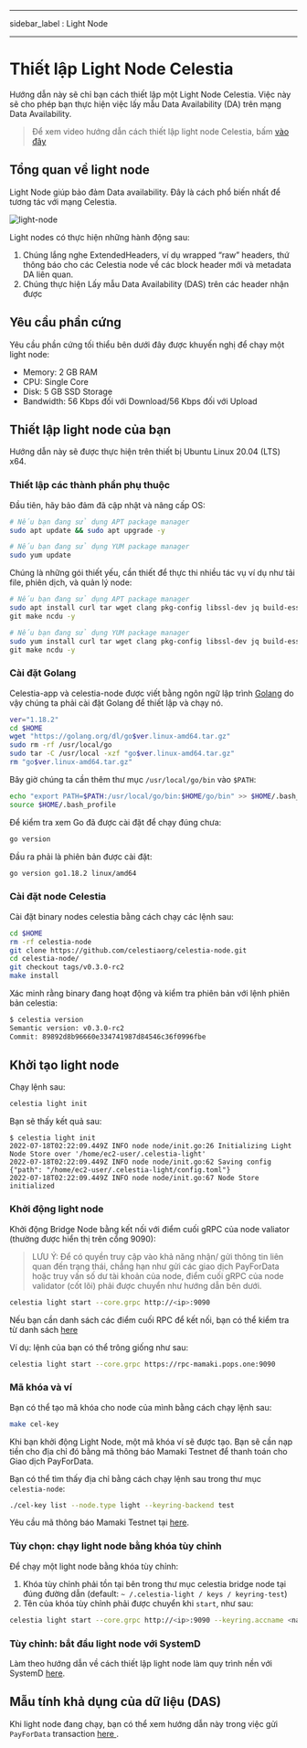 - - -
sidebar_label : Light Node
- - -

# Thiết lập Light Node Celestia

Hướng dẫn này sẽ chỉ bạn cách thiết lập một Light Node Celestia. Việc này sẽ cho phép bạn thực hiện việc lấy mẫu Data Availability (DA) trên mạng Data Availability.

> Để xem video hướng dẫn cách thiết lập light node Celestia, bấm [vào đây](../developers/light-node-video.md)

## Tổng quan về light node

Light Node giúp bảo đảm Data availability. Đây là cách phổ biến nhất để tương tác với mạng Celestia.

![light-node](/img/nodes/LightNodes.png)

Light nodes có thực hiện những hành động sau:

1. Chúng lắng nghe ExtendedHeaders, ví dụ wrapped “raw” headers, thứ thông báo cho các Celestia node về các block header mới và metadata DA liên quan.
2. Chúng thực hiện Lấy mẫu Data Availability (DAS) trên các header nhận được

## Yêu cầu phần cứng

Yêu cầu phần cứng tối thiểu bên dưới đây được khuyến nghị để chạy một light node:

* Memory: 2 GB RAM
* CPU: Single Core
* Disk: 5 GB SSD Storage
* Bandwidth: 56 Kbps đối với Download/56 Kbps đối với Upload

## Thiết lập light node của bạn

Hướng dẫn này sẽ được thực hiện trên thiết bị Ubuntu Linux 20.04 (LTS) x64.

### Thiết lập các thành phần phụ thuộc

Đầu tiên, hãy bảo đảm đã cập nhật và nâng cấp OS:

```sh
# Nếu bạn đang sử dụng APT package manager
sudo apt update && sudo apt upgrade -y

# Nếu bạn đang sử dụng YUM package manager
sudo yum update
```

Chúng là những gói thiết yếu, cần thiết để thực thi nhiều tác vụ ví dụ như tải file, phiên dịch, và quản lý node:

```sh
# Nếu bạn đang sử dụng APT package manager
sudo apt install curl tar wget clang pkg-config libssl-dev jq build-essential \
git make ncdu -y

# Nếu bạn đang sử dụng YUM package manager
sudo yum install curl tar wget clang pkg-config libssl-dev jq build-essential \
git make ncdu -y
```

### Cài đặt Golang

Celestia-app và celestia-node được viết bằng ngôn ngữ lập trình [Golang](https://go.dev/) do vậy chúng ta phải cài đặt Golang để thiết lập và chạy nó.

```sh
ver="1.18.2"
cd $HOME
wget "https://golang.org/dl/go$ver.linux-amd64.tar.gz"
sudo rm -rf /usr/local/go
sudo tar -C /usr/local -xzf "go$ver.linux-amd64.tar.gz"
rm "go$ver.linux-amd64.tar.gz"
```

Bây giờ chúng ta cần thêm thư mục `/usr/local/go/bin` vào `$PATH`:

```sh
echo "export PATH=$PATH:/usr/local/go/bin:$HOME/go/bin" >> $HOME/.bash_profile
source $HOME/.bash_profile
```

Để kiểm tra xem Go đã được cài đặt để chạy đúng chưa:

```sh
go version
```

Đầu ra phải là phiên bản được cài đặt:

```sh
go version go1.18.2 linux/amd64
```

### Cài đặt node Celestia

Cài đặt binary nodes celestia bằng cách chạy các lệnh sau:

```sh
cd $HOME
rm -rf celestia-node
git clone https://github.com/celestiaorg/celestia-node.git
cd celestia-node/
git checkout tags/v0.3.0-rc2
make install
```

Xác minh rằng binary đang hoạt động và kiểm tra phiên bản với lệnh phiên bản celestia:

```sh
$ celestia version
Semantic version: v0.3.0-rc2
Commit: 89892d8b96660e334741987d84546c36f0996fbe
```

## Khởi tạo light node

Chạy lệnh sau:

```sh
celestia light init
```

Bạn sẽ thấy kết quả sau:

<!-- markdownlint-disable MD013 -->
```output
$ celestia light init
2022-07-18T02:22:09.449Z INFO node node/init.go:26 Initializing Light Node Store over '/home/ec2-user/.celestia-light'
2022-07-18T02:22:09.449Z INFO node node/init.go:62 Saving config {"path": "/home/ec2-user/.celestia-light/config.toml"}
2022-07-18T02:22:09.449Z INFO node node/init.go:67 Node Store initialized
```
<!-- markdownlint-enable MD013 -->

### Khởi động light node

Khởi động Bridge Node bằng kết nối với điểm cuối gRPC của node valiator (thường được hiển thị trên cổng 9090):

> LƯU Ý: Để có quyền truy cập vào khả năng nhận/ gửi thông tin liên quan đến trạng thái, chẳng hạn như gửi các giao dịch PayForData hoặc truy vấn số dư tài khoản của node, điểm cuối gRPC của node validator (cốt lõi) phải được chuyển như hướng dẫn bên dưới.

```sh
celestia light start --core.grpc http://<ip>:9090
```

Nếu bạn cần danh sách các điểm cuối RPC để kết nối, bạn có thể kiểm tra từ danh sách [ here ](./mamaki-testnet.md#rpc-endpoints)

Ví dụ: lệnh của bạn có thể trông giống như sau:

```sh
celestia light start --core.grpc https://rpc-mamaki.pops.one:9090
```

### Mã khóa và ví

Bạn có thể tạo mã khóa cho node của mình bằng cách chạy lệnh sau:

```sh
make cel-key
```

Khi bạn khởi động Light Node, một mã khóa ví sẽ được tạo. Bạn sẽ cần nạp tiền cho địa chỉ đó bằng mã thông báo Mamaki Testnet để thanh toán cho Giao dịch PayForData.

Bạn có thể tìm thấy địa chỉ bằng cách chạy lệnh sau trong thư mục ` celestia-node `:

```sh
./cel-key list --node.type light --keyring-backend test
```

Yêu cầu mã thông báo Mamaki Testnet tại [here](./mamaki-testnet.md#mamaki-testnet-faucet).

### Tùy chọn: chạy light node bằng khóa tùy chỉnh

Để chạy một light node bằng khóa tùy chỉnh:

1. Khóa tùy chỉnh phải tồn tại bên trong thư mục celestia bridge node tại đúng đường dẫn (default: ` ~ /.celestia-light / keys / keyring-test `)
2. Tên của khóa tùy chỉnh phải được chuyển khi ` start `, như sau:

```sh
celestia light start --core.grpc http://<ip>:9090 --keyring.accname <name_of_custom_key>
```

### Tùy chỉnh: bắt đầu light node với SystemD

Làm theo hướng dẫn về cách thiết lập light node làm quy trình nền với SystemD [ here](./systemd.md#celestia-light-node).

## Mẫu tính khả dụng của dữ liệu (DAS)

Khi light node đang chạy, bạn có thể xem hướng dẫn này trong việc gửi ` PayForData ` transaction [ here ](../developers/node-tutorial.md).
